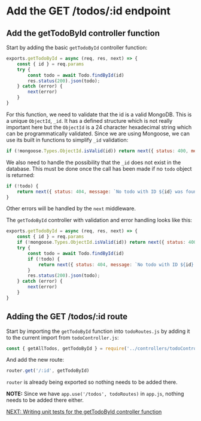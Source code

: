 # Add the GET /todos/:id endpoint

## Add the getTodoById controller function

Start by adding the basic `getTodoById` controller function:

```javascript
exports.getTodoById = async (req, res, next) => {
    const { id } = req.params
    try {
        const todo = await Todo.findById(id)
        res.status(200).json(todo);
    } catch (error) {
        next(error)
    }
}
```

For this function, we need to validate that the id is a valid MongoDB. This is a unique `ObjectId`, `_id`. It has a defined structure which is not really important here but the `ObjectId` is a 24 character hexadecimal string which can be programmatically validated. Since we are using Mongoose, we can use its built in functions to simplify `_id` validation:

```javascript
if (!mongoose.Types.ObjectId.isValid(id)) return next({ status: 400, message: `'${id}' is not a valid todo ID` })
```

We also need to handle the possibility that the `_id` does not exist in the database. This must be done once the call has been made if no `todo` object is returned:

```javascript
if (!todo) {
    return next({ status: 404, message: `No todo with ID ${id} was found in the database` })
}
```

Other errors will be handled by the `next` middleware.

The `getTodoById` controller with validation and error handling looks like this:

```javascript
exports.getTodoById = async (req, res, next) => {
    const { id } = req.params
    if (!mongoose.Types.ObjectId.isValid(id)) return next({ status: 400, message: `'${id}' is not a valid todo ID` })
    try {
        const todo = await Todo.findById(id)
        if (!todo) {
            return next({ status: 404, message: `No todo with ID ${id} was found in the database` })
        }
        res.status(200).json(todo);
    } catch (error) {
        next(error)
    }
}
```

## Adding the GET /todos/:id route

Start by importing the `getTodoById` function into `todoRoutes.js` by adding it to the current import from `todoController.js`:

```javascript
const { getAllTodos, getTodoById } = require('../controllers/todoController')
```

And add the new route:

```javascript
router.get('/:id', getTodoById)
```

`router` is already being exported so nothing needs to be added there.

**NOTE:** Since we have `app.use('/todos', todoRoutes)` in `app.js`, nothing needs to be added there either.

[NEXT: Writing unit tests for the getTodoById controller function](3b_getTodoById_unitTests)
